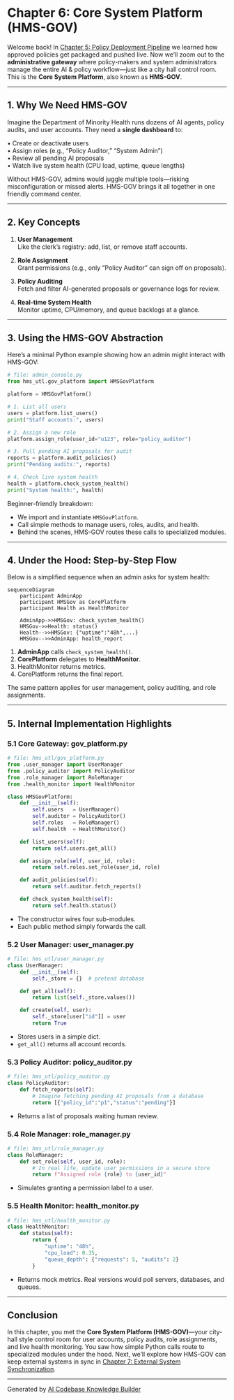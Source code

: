 # Chapter 6: Core System Platform (HMS-GOV)

Welcome back! In [Chapter 5: Policy Deployment Pipeline](05_policy_deployment_pipeline_.md) we learned how approved policies get packaged and pushed live. Now we’ll zoom out to the **administrative gateway** where policy-makers and system administrators manage the entire AI & policy workflow—just like a city hall control room. This is the **Core System Platform**, also known as **HMS-GOV**.

---

## 1. Why We Need HMS-GOV

Imagine the Department of Minority Health runs dozens of AI agents, policy audits, and user accounts. They need a **single dashboard** to:

  • Create or deactivate users  
  • Assign roles (e.g., “Policy Auditor,” “System Admin”)  
  • Review all pending AI proposals  
  • Watch live system health (CPU load, uptime, queue lengths)  

Without HMS-GOV, admins would juggle multiple tools—risking misconfiguration or missed alerts. HMS-GOV brings it all together in one friendly command center.

---

## 2. Key Concepts

1. **User Management**  
   Like the clerk’s registry: add, list, or remove staff accounts.

2. **Role Assignment**  
   Grant permissions (e.g., only “Policy Auditor” can sign off on proposals).

3. **Policy Auditing**  
   Fetch and filter AI-generated proposals or governance logs for review.

4. **Real-time System Health**  
   Monitor uptime, CPU/memory, and queue backlogs at a glance.

---

## 3. Using the HMS-GOV Abstraction

Here’s a minimal Python example showing how an admin might interact with HMS-GOV:

```python
# file: admin_console.py
from hms_utl.gov_platform import HMSGovPlatform

platform = HMSGovPlatform()

# 1. List all users
users = platform.list_users()
print("Staff accounts:", users)

# 2. Assign a new role
platform.assign_role(user_id="u123", role="policy_auditor")

# 3. Pull pending AI proposals for audit
reports = platform.audit_policies()
print("Pending audits:", reports)

# 4. Check live system health
health = platform.check_system_health()
print("System health:", health)
```

Beginner-friendly breakdown:
- We import and instantiate `HMSGovPlatform`.  
- Call simple methods to manage users, roles, audits, and health.  
- Behind the scenes, HMS-GOV routes these calls to specialized modules.

---

## 4. Under the Hood: Step-by-Step Flow

Below is a simplified sequence when an admin asks for system health:

```mermaid
sequenceDiagram
    participant AdminApp
    participant HMSGov as CorePlatform
    participant Health as HealthMonitor

    AdminApp->>HMSGov: check_system_health()
    HMSGov->>Health: status()
    Health-->>HMSGov: {"uptime":"48h",...}
    HMSGov-->>AdminApp: health_report
```

1. **AdminApp** calls `check_system_health()`.  
2. **CorePlatform** delegates to **HealthMonitor**.  
3. HealthMonitor returns metrics.  
4. CorePlatform returns the final report.

The same pattern applies for user management, policy auditing, and role assignments.

---

## 5. Internal Implementation Highlights

### 5.1 Core Gateway: gov_platform.py

```python
# file: hms_utl/gov_platform.py
from .user_manager import UserManager
from .policy_auditor import PolicyAuditor
from .role_manager import RoleManager
from .health_monitor import HealthMonitor

class HMSGovPlatform:
    def __init__(self):
        self.users   = UserManager()
        self.auditor = PolicyAuditor()
        self.roles   = RoleManager()
        self.health  = HealthMonitor()

    def list_users(self):
        return self.users.get_all()

    def assign_role(self, user_id, role):
        return self.roles.set_role(user_id, role)

    def audit_policies(self):
        return self.auditor.fetch_reports()

    def check_system_health(self):
        return self.health.status()
```

- The constructor wires four sub-modules.  
- Each public method simply forwards the call.

### 5.2 User Manager: user_manager.py

```python
# file: hms_utl/user_manager.py
class UserManager:
    def __init__(self):
        self._store = {}  # pretend database

    def get_all(self):
        return list(self._store.values())

    def create(self, user):
        self._store[user["id"]] = user
        return True
```

- Stores users in a simple dict.  
- `get_all()` returns all account records.

### 5.3 Policy Auditor: policy_auditor.py

```python
# file: hms_utl/policy_auditor.py
class PolicyAuditor:
    def fetch_reports(self):
        # Imagine fetching pending AI proposals from a database
        return [{"policy_id":"p1","status":"pending"}]
```

- Returns a list of proposals waiting human review.

### 5.4 Role Manager: role_manager.py

```python
# file: hms_utl/role_manager.py
class RoleManager:
    def set_role(self, user_id, role):
        # In real life, update user permissions in a secure store
        return f"Assigned role {role} to {user_id}"
```

- Simulates granting a permission label to a user.

### 5.5 Health Monitor: health_monitor.py

```python
# file: hms_utl/health_monitor.py
class HealthMonitor:
    def status(self):
        return {
            "uptime": "48h",
            "cpu_load": 0.35,
            "queue_depth": {"requests": 5, "audits": 2}
        }
```

- Returns mock metrics. Real versions would poll servers, databases, and queues.

---

## Conclusion

In this chapter, you met the **Core System Platform (HMS-GOV)**—your city-hall style control room for user accounts, policy audits, role assignments, and live health monitoring. You saw how simple Python calls route to specialized modules under the hood. Next, we’ll explore how HMS-GOV can keep external systems in sync in [Chapter 7: External System Synchronization](07_external_system_synchronization_.md).

---

Generated by [AI Codebase Knowledge Builder](https://github.com/The-Pocket/Tutorial-Codebase-Knowledge)
